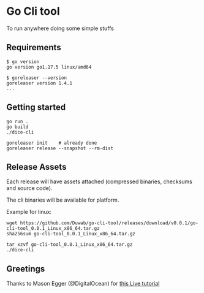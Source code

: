 # Go Cli tool

To run anywhere doing some simple stuffs

## Requirements

```
$ go version
go version go1.17.5 linux/amd64

$ goreleaser --version
goreleaser version 1.4.1
...
```

## Getting started

```
go run .
go build
./dice-cli

goreleaser init    # already done
goreleaser release --snapshot --rm-dist
```


## Release Assets

Each release will have assets attached (compressed binaries, checksums and source code).

The cli binaries will be available for platform.

Example for linux:

```
wget https://github.com/Duwab/go-cli-tool/releases/download/v0.0.1/go-cli-tool_0.0.1_Linux_x86_64.tar.gz
sha256sum go-cli-tool_0.0.1_Linux_x86_64.tar.gz

tar xzvf go-cli-tool_0.0.1_Linux_x86_64.tar.gz
./dice-cli
```

## Greetings

Thanks to Mason Egger (@DigitalOcean) for [this Live tutorial](https://www.youtube.com/watch?v=PP4CVvgLXrU)